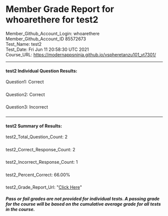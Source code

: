 # Member Grade Report for whoarethere for test2  
   
Member_Github_Account_Login: whoarethere  
Member_Github_Account_ID 85572673  
Test_Name: test2  
Test_Date: Fri Jun 11 20:58:30 UTC 2021  
Course_URL: https://modernappsninja.github.io/vspheretanzu101_vt7301/  
   
---  
#### test2 Individual Question Results:  
Question1: Correct  
#####  
Question2: Correct  
#####  
Question3: Incorrect  
#####  
---  
#### test2 Summary of Results:  
test2_Total_Question_Count: 2  
#####  
test2_Correct_Response_Count: 2  
#####  
test2_Incorrect_Response_Count: 1  
#####  
test2_Percent_Correct: 66.00%  
#####  
test2_Grade_Report_Url: "[Click Here](https://github.com/modernappsninjas/whoarethere/blob/main/static/userdata/courses/vspheretanzu101_vt7301/grade_report.pr1165.test2.md)"
##### Pass or fail grades are not provided for individual tests. A passing grade for the course will be based on the cumulative average grade for all tests in the course.  
